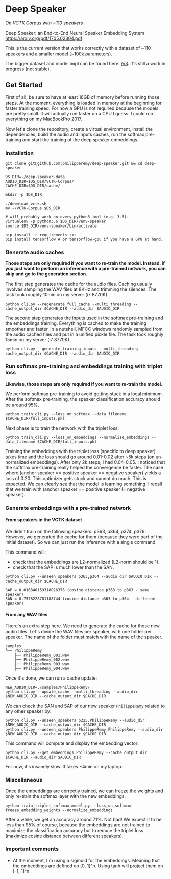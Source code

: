 # Deep Speaker
*On VCTK Corpus with ~110 speakers*

Deep Speaker: an End-to-End Neural Speaker Embedding System https://arxiv.org/pdf/1705.02304.pdf

This is the current version that works correctly with a dataset of ~110 speakers and a smaller model (~100k parameters).

The bigger dataset and model impl can be found here: [/v3](v3). It's still a work in progress (not stable).

## Get Started

First of all, be sure to have at least 16GB of memory before running those steps. At the moment, everything is loaded in memory at the beginning for faster training speed. For now a GPU is not required because the models are pretty small. It will actually run faster on a CPU I guess.
I could run everything on my MacBookPro 2017.


Now let's clone the repository, create a virtual environment, install the dependencies, build the audio and inputs caches, run the softmax pre-training and start the training of the deep speaker embeddings.

### Installation

```
git clone git@github.com:philipperemy/deep-speaker.git && cd deep-speaker

DS_DIR=~/deep-speaker-data
AUDIO_DIR=$DS_DIR/VCTK-Corpus/
CACHE_DIR=$DS_DIR/cache/

mkdir -p $DS_DIR

./download_vctk.sh
mv ~/VCTK-Corpus $DS_DIR

# will probably work on every python3 impl (e.g. 3.5).
virtualenv -p python3.6 $DS_DIR/venv-speaker
source $DS_DIR/venv-speaker/bin/activate

pip install -r requirements.txt
pip install tensorflow # or tensorflow-gpu if you have a GPU at hand.
```

### Generate audio caches

**Those steps are only required if you want to re-train the model. Instead, if you just want to perform an inference with a pre-trained network, you can skip and go to the generation section.**

The first step generates the cache for the audio files. Caching usually involves sampling the WAV files at 8KHz and trimming the silences. The task took roughly 10min on my server (i7 8770K).

```
python cli.py --regenerate_full_cache --multi_threading --cache_output_dir $CACHE_DIR --audio_dir $AUDIO_DIR
```

The second step generates the inputs used in the softmax pre-training and the embeddings training. Everything is cached to make the training smoother and faster. In a nutshell, MFCC windows randomly sampled from the audio cached files and put in a unified pickle file. The task took roughly 15min on my server (i7 8770K).

```
python cli.py --generate_training_inputs --multi_threading --cache_output_dir $CACHE_DIR --audio_dir $AUDIO_DIR
```

### Run softmax pre-training and embeddings training with triplet loss

**Likewise, those steps are only required if you want to re-train the model.**

We perform softmax pre-training to avoid getting stuck in a local minimum. After the softmax pre-training, the speaker classification accuracy should be around 95%.

```
python train_cli.py --loss_on_softmax --data_filename $CACHE_DIR/full_inputs.pkl
```

Next phase is to train the network with the triplet loss.

```
python train_cli.py --loss_on_embeddings --normalize_embeddings --data_filename $CACHE_DIR/full_inputs.pkl
```

Training the embeddings with the triplet loss (specific to deep speaker) takes time and the loss should go around 0.01-0.02 after ~5k steps (on un-normalized embeddings). After only 2k steps, I had 0.04-0.05. I noticed that the softmax pre-training really helped the convergence be faster. The case where (anchor speaker == positive speaker == negative speaker) yields a loss of 0.20. This optimizer gets stuck and cannot do much. This is expected. We can clearly see that the model is learning something. I recall that we train with (anchor speaker == positive speaker != negative speaker).

### Generate embeddings with a pre-trained network

#### From speakers in the VCTK dataset

We didn't train on the following speakers: p363, p364, p374, p376. However, we generated the cache for them (because they were part of the initial dataset). So we can just run the inference with a single command.

This command will:
- check that the embeddings are L2-normalized (L2-norm should be 1).
- check that the SAP is much lower than the SAN.

```
python cli.py --unseen_speakers p363,p364 --audio_dir $AUDIO_DIR --cache_output_dir $CACHE_DIR
```

```
SAP = 0.016340159318026376 (cosine distance p363 to p363 - same speaker)
SAN = 0.7578228781188744 (cosine distance p363 to p364 - different speaker)
```


#### From any WAV files

There's an extra step here. We need to generate the cache for those new audio files. Let's divide the WAV files per speaker, with one folder per speaker. The name of the folder must match with the name of the speaker.

```
samples
└── PhilippeRemy
    ├── PhilippeRemy_001.wav
    ├── PhilippeRemy_002.wav
    ├── PhilippeRemy_003.wav
    ├── PhilippeRemy_004.wav
```

Once it's done, we can run a cache update:

```
NEW_AUDIO_DIR=./samples/PhilippeRemy/
python cli.py --update_cache --multi_threading --audio_dir $NEW_AUDIO_DIR --cache_output_dir $CACHE_DIR
```

We can check the SAN and SAP of our new speaker `PhilippeRemy` related to any other speaker by:

```
python cli.py --unseen_speakers p225,PhilippeRemy --audio_dir $NEW_AUDIO_DIR --cache_output_dir $CACHE_DIR
python cli.py --unseen_speakers PhilippeRemy,PhilippeRemy --audio_dir $NEW_AUDIO_DIR --cache_output_dir $CACHE_DIR
```

This command will compute and display the embedding vector:

```
python cli.py --get_embeddings PhilippeRemy --cache_output_dir $CACHE_DIR --audio_dir $AUDIO_DIR
```

For now, it's insanely slow. It takes ~4min on my laptop.

### Miscellaneous

Once the embeddings are correctly trained, we can freeze the weights and only re-train the softmax layer with the new embeddings.

```
python train_triplet_softmax_model.py --loss_on_softmax --freeze_embedding_weights --normalize_embeddings
```

After a while, we get an accuracy around 71%. Not bad! We expect it to be less than 95% of course, because the embeddings are not trained to maximize the classification accuracy but to reduce the triplet loss (maximize cosine distance between different speakers).

### Important comments

- At the moment, I'm using a sigmoid for the embeddings. Meaning that the embeddings are defined on [0, 1]^n. Using tanh will project them on [-1, 1]^n.
